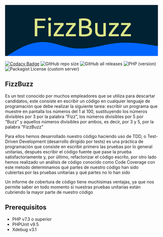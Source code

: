 <img alt="Codacy branch coverage" src="image/fizzbuzz.png">

[![Codacy Badge](https://app.codacy.com/project/badge/Coverage/bba01436c0c04e9296748f93c56ef57c)](https://www.codacy.com/gh/Kenriquez/kata-fizzbuzz/dashboard?utm_source=github.com&utm_medium=referral&utm_content=Kenriquez/kata-fizzbuzz&utm_campaign=Badge_Coverage)
<img alt="GitHub repo size" src="https://img.shields.io/github/repo-size/Kenriquez/kata-fizzbuzz?label=repo%20Size">
![GitHub all releases](https://img.shields.io/github/downloads/Kenriquez/kata-fizzbuzz/total?label=downloads)
![PHP (version)](https://img.shields.io/badge/php-%3E%3D7.4-8891B9)
![Packagist License (custom server)](https://img.shields.io/badge/license-MIT-brightgreen)

## FizzBuzz
Es un test conocido por muchos empleadores que se utiliza para descartar candidatos, este consiste en escribir un código en cualquier lenguaje de programación que debe realizar la siguiente tarea: escribir un programa que muestre en pantalla los números del 1 al 100, sustituyendo los números divisibles por 3 por la palabra “Fizz”, los números divisibles por 5 por “Buzz” y aquellos números divisibles por ambos, es decir, por 3 y 5, por la palabra “FizzBuzz”

Para ellos hemos desarrollado nuestro código haciendo uso de TDD, o Test-Driven Development (desarrollo dirigido por tests) es una práctica de programación que consiste en escribir primero las pruebas por lo general unitarias, después escribir el código fuente que pase la prueba satisfactoriamente y, por último, refactorizar el código escrito, por otro lado hemos realizado un análisis de código conocido como Code Coverage con este metodo determinamos qué partes de nuestro código han sido cubiertas por las pruebas unitarias y qué partes no lo han sido

Un informe de cobertura de código tiene muchísimas ventajas, ya que nos permite saber en todo momento si nuestras pruebas unitarias están cubriendo la mayor parte de nuestro código

## Prerequisitos
- PHP v7.3 o superior
- PHPUnit v9.5
- Xdebug v3.1


